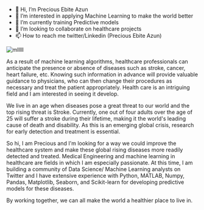 - 👋 Hi, I’m Precious Ebite Azun
- 👀 I’m interested in applying Machine Learning to make the world better
- 🌱 I’m currently training Predictive models
- 💞️ I’m looking to collaborate on healthcare projects
- 📫 How to reach me twitter/Linkedin (Precious Ebite Azun)
 
![mlllll](https://user-images.githubusercontent.com/107571666/176520691-5838c79c-0cdd-46b4-8726-fac3a6d8e73a.png)


As a result of machine learning algorithms, healthcare professionals can anticipate the presence or absence of diseases such as stroke, cancer, heart failure, etc. Knowing such information in advance will provide valuable guidance to physicians, who can then change their procedures as necessary and treat the patient appropriately. Health care is an intriguing field and I am interested in seeing it develop.

We live in an age when diseases pose a great threat to our world and the top rising threat is Stroke. Currently, one out of four adults over the age of 25 will suffer a stroke during their lifetime, making it the world's leading cause of death and disability. As this is an emerging global crisis, research for early detection and treatment is essential. 

So hi, I am Precious and I'm looking for a way we could improve the healthcare system and make these global rising diseases more readily detected and treated. Medical Engineering and machine learning in healthcare are fields in which I am especially passionate. At this time, I am building a community of Data Science/ Machine Learning analysts on Twitter and I have extensive experience with Python, MATLAB, Numpy, Pandas, Matplotlib, Seaborn, and Scikit-learn for developing predictive models for these diseases. 

By working together, we can all make the world a healthier place to live in.

<!---
precious-azun/precious-azun is a ✨ special ✨ repository because its `README.md` (this file) appears on your GitHub profile.
You can click the Preview link to take a look at your changes.
--->
